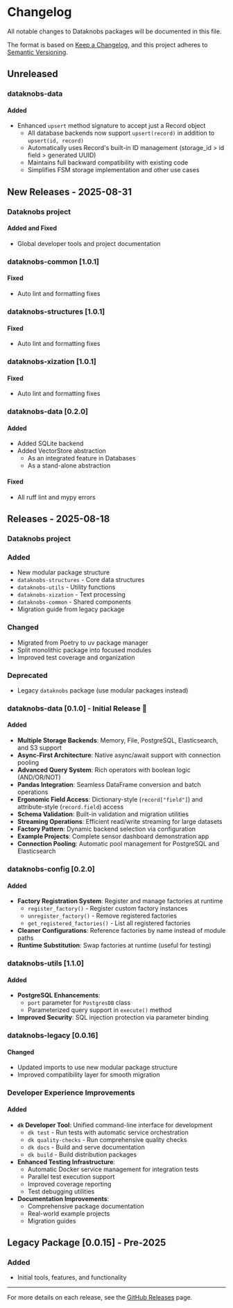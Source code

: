 # Changelog

All notable changes to Dataknobs packages will be documented in this file.

The format is based on [Keep a Changelog](https://keepachangelog.com/en/1.0.0/),
and this project adheres to [Semantic Versioning](https://semver.org/spec/v2.0.0.html).


## Unreleased

### dataknobs-data

#### Added
- Enhanced `upsert` method signature to accept just a Record object
  - All database backends now support `upsert(record)` in addition to `upsert(id, record)`
  - Automatically uses Record's built-in ID management (storage_id > id field > generated UUID)
  - Maintains full backward compatibility with existing code
  - Simplifies FSM storage implementation and other use cases

## New Releases - 2025-08-31

### Dataknobs project

#### Added and Fixed
- Global developer tools and project documentation

### dataknobs-common [1.0.1]

#### Fixed
- Auto lint and formatting fixes

### dataknobs-structures [1.0.1]

#### Fixed
- Auto lint and formatting fixes

### dataknobs-xization [1.0.1]

#### Fixed
- Auto lint and formatting fixes

### dataknobs-data [0.2.0]

#### Added
- Added SQLite backend
- Added VectorStore abstraction
  - As an integrated feature in Databases
  - As a stand-alone abstraction

#### Fixed
- All ruff lint and mypy errors

## Releases - 2025-08-18

### Dataknobs project

### Added
- New modular package structure
- `dataknobs-structures` - Core data structures
- `dataknobs-utils` - Utility functions
- `dataknobs-xization` - Text processing
- `dataknobs-common` - Shared components
- Migration guide from legacy package

### Changed
- Migrated from Poetry to uv package manager
- Split monolithic package into focused modules
- Improved test coverage and organization

### Deprecated
- Legacy `dataknobs` package (use modular packages instead)

### dataknobs-data [0.1.0] - Initial Release 🎉

#### Added
- **Multiple Storage Backends**: Memory, File, PostgreSQL, Elasticsearch, and S3 support
- **Async-First Architecture**: Native async/await support with connection pooling
- **Advanced Query System**: Rich operators with boolean logic (AND/OR/NOT)
- **Pandas Integration**: Seamless DataFrame conversion and batch operations
- **Ergonomic Field Access**: Dictionary-style (`record["field"]`) and attribute-style (`record.field`) access
- **Schema Validation**: Built-in validation and migration utilities
- **Streaming Operations**: Efficient read/write streaming for large datasets
- **Factory Pattern**: Dynamic backend selection via configuration
- **Example Projects**: Complete sensor dashboard demonstration app
- **Connection Pooling**: Automatic pool management for PostgreSQL and Elasticsearch

### dataknobs-config [0.2.0]

#### Added
- **Factory Registration System**: Register and manage factories at runtime
  - `register_factory()` - Register custom factory instances
  - `unregister_factory()` - Remove registered factories  
  - `get_registered_factories()` - List all registered factories
- **Cleaner Configurations**: Reference factories by name instead of module paths
- **Runtime Substitution**: Swap factories at runtime (useful for testing)

### dataknobs-utils [1.1.0]

#### Added
- **PostgreSQL Enhancements**:
  - `port` parameter for `PostgresDB` class
  - Parameterized query support in `execute()` method
- **Improved Security**: SQL injection protection via parameter binding

### dataknobs-legacy [0.0.16]

#### Changed
- Updated imports to use new modular package structure
- Improved compatibility layer for smooth migration

### Developer Experience Improvements

#### Added
- **`dk` Developer Tool**: Unified command-line interface for development
  - `dk test` - Run tests with automatic service orchestration
  - `dk quality-checks` - Run comprehensive quality checks
  - `dk docs` - Build and serve documentation
  - `dk build` - Build distribution packages
- **Enhanced Testing Infrastructure**:
  - Automatic Docker service management for integration tests
  - Parallel test execution support
  - Improved coverage reporting
  - Test debugging utilities
- **Documentation Improvements**:
  - Comprehensive package documentation
  - Real-world example projects
  - Migration guides

## Legacy Package [0.0.15] - Pre-2025

### Added
- Initial tools, features, and functionality

---

For more details on each release, see the [GitHub Releases](https://github.com/KBS-Labs/dataknobs/releases) page.
